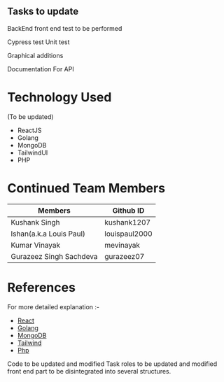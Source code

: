 ## Tasks to update
BackEnd front end test to be performed

Cypress test
Unit test

Graphical additions

Documentation For API

# Technology Used
(To be updated)

* ReactJS
* Golang
* MongoDB
* TailwindUI
* PHP

# Continued Team Members

| Members                 | Github ID     |
| ----------------------- | ------------- |
| Kushank Singh           | kushank1207   |
| Ishan(a.k.a Louis Paul) | louispaul2000 |
| Kumar Vinayak           | mevinayak     |
| Gurazeez Singh Sachdeva | gurazeez07    |



# References

For more detailed explanation :-

* [React](https://reactjs.org/)
* [Golang](https://go.dev/doc/)
* [MongoDB](https://docs.mongodb.com/)
* [Tailwind](https://tailwindui.com/documentation)
* [Php](https://php.org/)

Code to be updated and modified
Task roles to be updated and modified
front end part to be disintegrated into several structures.
